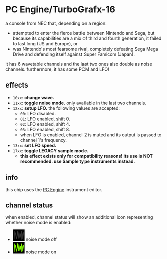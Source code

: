 # PC Engine/TurboGrafx-16

a console from NEC that, depending on a region:
- attempted to enter the fierce battle between Nintendo and Sega, but because its capabilities are a mix of third and fourth generation, it failed to last long (US and Europe), or
- was Nintendo's most fearsome rival, completely defeating Sega Mega Drive and defending itself against Super Famicom (Japan).

it has 6 wavetable channels and the last two ones also double as noise channels.
furthermore, it has some PCM and LFO!

## effects

- `10xx`: **change wave.**
- `11xx`: **toggle noise mode.** only available in the last two channels.
- `12xx`: **setup LFO.** the following values are accepted:
  - `00`: LFO disabled.
  - `01`: LFO enabled, shift 0.
  - `02`: LFO enabled, shift 4.
  - `03`: LFO enabled, shift 8.
  - when LFO is enabled, channel 2 is muted and its output is passed to channel 1's frequency.
- `13xx`: **set LFO speed.**
- `17xx`: **toggle LEGACY sample mode.**
  - **this effect exists only for compatibility reasons! its use is NOT recommended. use Sample type instruments instead.**

## info

this chip uses the [PC Engine](../4-instrument/pce.md) instrument editor.

## channel status

when enabled, channel status will show an additional icon representing whether noise mode is enabled:
- ![noise mode off](status-PCE-noise-off.png) noise mode off
- ![noise mode on](status-PCE-noise-on.png) noise mode on
